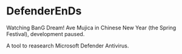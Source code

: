 # DefenderEnDs

Watching BanG Dream! Ave Mujica in Chinese New Year (the Spring Festival), development paused.

A tool to reasearch Microsoft Defender Antivirus.
